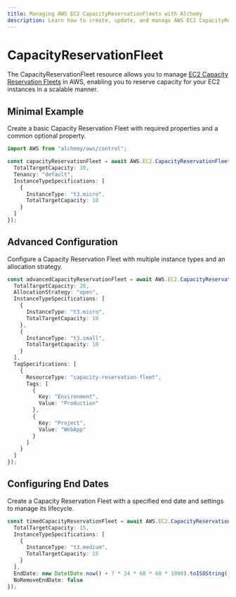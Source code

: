 ```yaml
---
title: Managing AWS EC2 CapacityReservationFleets with Alchemy
description: Learn how to create, update, and manage AWS EC2 CapacityReservationFleets using Alchemy Cloud Control.
---
```


# CapacityReservationFleet

The CapacityReservationFleet resource allows you to manage [EC2 Capacity Reservation Fleets](https://docs.aws.amazon.com/ec2/latest/userguide/) in AWS, enabling you to reserve capacity for your EC2 instances in a scalable manner.

## Minimal Example

Create a basic Capacity Reservation Fleet with required properties and a common optional property.

```ts
import AWS from "alchemy/aws/control";

const capacityReservationFleet = await AWS.EC2.CapacityReservationFleet("myCapacityReservationFleet", {
  TotalTargetCapacity: 10,
  Tenancy: "default",
  InstanceTypeSpecifications: [
    {
      InstanceType: "t3.micro",
      TotalTargetCapacity: 10
    }
  ]
});
```

## Advanced Configuration

Configure a Capacity Reservation Fleet with multiple instance types and an allocation strategy.

```ts
const advancedCapacityReservationFleet = await AWS.EC2.CapacityReservationFleet("advancedCapacityReservationFleet", {
  TotalTargetCapacity: 20,
  AllocationStrategy: "open",
  InstanceTypeSpecifications: [
    {
      InstanceType: "t3.micro",
      TotalTargetCapacity: 10
    },
    {
      InstanceType: "t3.small",
      TotalTargetCapacity: 10
    }
  ],
  TagSpecifications: [
    {
      ResourceType: "capacity-reservation-fleet",
      Tags: [
        {
          Key: "Environment",
          Value: "Production"
        },
        {
          Key: "Project",
          Value: "WebApp"
        }
      ]
    }
  ]
});
```

## Configuring End Dates

Create a Capacity Reservation Fleet with a specified end date and settings to manage its lifecycle.

```ts
const timedCapacityReservationFleet = await AWS.EC2.CapacityReservationFleet("timedCapacityReservationFleet", {
  TotalTargetCapacity: 15,
  InstanceTypeSpecifications: [
    {
      InstanceType: "t3.medium",
      TotalTargetCapacity: 15
    }
  ],
  EndDate: new Date(Date.now() + 7 * 24 * 60 * 60 * 1000).toISOString(), // 7 days from now
  NoRemoveEndDate: false
});
```